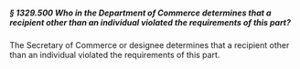 ##### § 1329.500 Who in the Department of Commerce determines that a recipient other than an individual violated the requirements of this part? #####

The Secretary of Commerce or designee determines that a recipient other than an individual violated the requirements of this part.